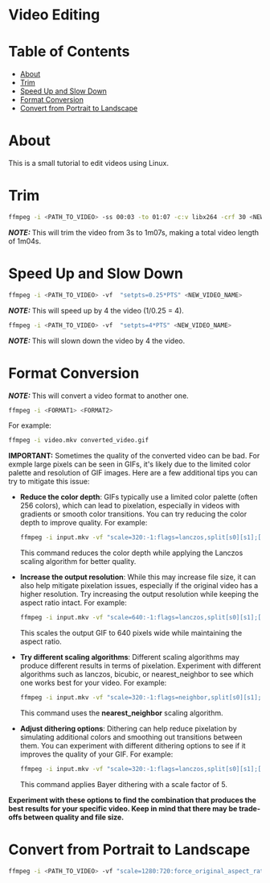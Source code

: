 # Video Editing

# Table of Contents
 - [About](#about)
 - [Trim](#trim)
 - [Speed Up and Slow Down](#speed-up-and-slow-down)
 - [Format Conversion](#format-conversion)
 - [Convert from Portrait to Landscape](#convert-from-portrait-to-landscape)
 
# About 

This is a small tutorial to edit videos using Linux.

# Trim 

```bash
ffmpeg -i <PATH_TO_VIDEO> -ss 00:03 -to 01:07 -c:v libx264 -crf 30 <NEW_VIDEO_NAME>
```
**<em>NOTE: </em>** This will trim the video from 3s to 1m07s, making a total video length of 1m04s.

# Speed Up and Slow Down

```bash
ffmpeg -i <PATH_TO_VIDEO> -vf  "setpts=0.25*PTS" <NEW_VIDEO_NAME>
```
**<em>NOTE: </em>** This will speed up by 4 the video (1/0.25 = 4).

```bash
ffmpeg -i <PATH_TO_VIDEO> -vf  "setpts=4*PTS" <NEW_VIDEO_NAME>
```
**<em>NOTE: </em>** This will slown down the video by 4 the video.

# Format Conversion

**<em>NOTE: </em>** This will convert a video format to another one. 

```bash
ffmpeg -i <FORMAT1> <FORMAT2>
```

For example:

```bash
ffmpeg -i video.mkv converted_video.gif
```

**IMPORTANT:** Sometimes the quality of the converted video can be bad. For exmple large pixels can be seen in GIFs, it's likely due to the limited color palette and resolution of GIF images. Here are a few additional tips you can try to mitigate this issue:

* **Reduce the color depth**: GIFs typically use a limited color palette (often 256 colors), which can lead to pixelation, especially in videos with gradients or smooth color transitions. You can try reducing the color depth to improve quality. For example:
    ```bash
    ffmpeg -i input.mkv -vf "scale=320:-1:flags=lanczos,split[s0][s1];[s0]palettegen[p];[s1][p]paletteuse" output.gif
    ```
    This command reduces the color depth while applying the Lanczos scaling algorithm for better quality.

* **Increase the output resolution**: While this may increase file size, it can also help mitigate pixelation issues, especially if the original video has a higher resolution. Try increasing the output resolution while keeping the aspect ratio intact. For example:
    ```bash
    ffmpeg -i input.mkv -vf "scale=640:-1:flags=lanczos,split[s0][s1];[s0]palettegen[p];[s1][p]paletteuse" output.gif
    ```
    This scales the output GIF to 640 pixels wide while maintaining the aspect ratio.

* **Try different scaling algorithms**: Different scaling algorithms may produce different results in terms of pixelation. Experiment with different algorithms such as lanczos, bicubic, or nearest_neighbor to see which one works best for your video. For example:
    ```bash
    ffmpeg -i input.mkv -vf "scale=320:-1:flags=neighbor,split[s0][s1];[s0]palettegen[p];[s1][p]paletteuse" output.gif
    ```
    This command uses the **nearest_neighbor** scaling algorithm.

* **Adjust dithering options**: Dithering can help reduce pixelation by simulating additional colors and smoothing out transitions between them. You can experiment with different dithering options to see if it improves the quality of your GIF. For example:
    ```bash
    ffmpeg -i input.mkv -vf "scale=320:-1:flags=lanczos,split[s0][s1];[s0]palettegen[p];[s1][p]paletteuse=dither=bayer:bayer_scale=5" output.gif
    ```
    This command applies Bayer dithering with a scale factor of 5.

**Experiment with these options to find the combination that produces the best results for your specific video. Keep in mind that there may be trade-offs between quality and file size.**
# Convert from Portrait to Landscape

```bash
ffmpeg -i <PATH_TO_VIDEO> -vf "scale=1280:720:force_original_aspect_ratio=decrease,pad=1280:720:-1:-1:color=black" <NEW_VIDEO_NAME>
```